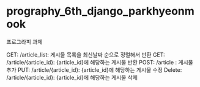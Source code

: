 # prography_6th_django_parkhyeonmook
프로그라피 과제

GET: /article_list: 게시물 목록을 최신날짜 순으로 정렬해서 반환
GET: /article/{article_id}: {article_id}에 해당하는 게시물 반환
POST: /article : 게시물 추가
PUT: /article/{article_id}: {article_id}에 해당하는 게시물 수정
Delete: /article/{article_id}: {article_id}에 해당하는 게시물 삭제

